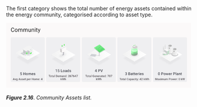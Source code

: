 The first category shows the total number of energy assets contained within the energy community, categorised according to asset type.

![alt_text](img/results-community.png)

***Figure 2.16***. *Community Assets list.*
